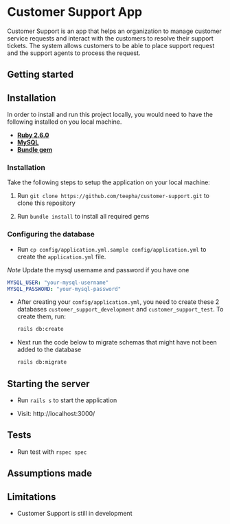 # Customer Support App

Customer Support is an app that helps an organization to manage customer service requests and interact with the customers to resolve their support tickets. The system allows customers to be able to place support request and the support agents to process the request.

## Getting started

## Installation

In order to install and run this project locally, you would need to have the following installed on you local machine.

- [**Ruby 2.6.0**](https://nodejs.org/en/)
- [**MySQL**](https://www.mysql.com/downloads/)
- [**Bundle gem**](https://https://bundler.io/)

### Installation

Take the following steps to setup the application on your local machine:

1. Run `git clone https://github.com/teepha/customer-support.git` to clone this repository

2. Run `bundle install` to install all required gems

### Configuring the database

- Run `cp config/application.yml.sample config/application.yml` to create the `application.yml` file.

_Note_ Update the mysql username and password if you have one

```yml
MYSQL_USER: "your-mysql-username"
MYSQL_PASSWORD: "your-mysql-password"
```

- After creating your `config/application.yml`, you need to create these 2 databases `customer_support_development` and `customer_support_test`. To create them, run:

  ```bash
  rails db:create
  ```

- Next run the code below to migrate schemas that might have not been added to the database

  ```bash
  rails db:migrate
  ```

## Starting the server

* Run `rails s` to start the application

* Visit: http://localhost:3000/


## Tests

* Run test with `rspec spec`

## Assumptions made


## Limitations

* Customer Support is still in development
